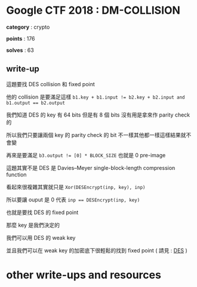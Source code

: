 # Google CTF 2018 : DM-COLLISION

**category** : crypto

**points** : 176

**solves** : 63

## write-up

這題要找 DES collision 和 fixed point

他的 collision 是要滿足這樣 `b1.key + b1.input != b2.key + b2.input and b1.output == b2.output`

我們知道 DES 的 key 有 64 bits 但是有 8 個 bits 沒有用是拿來作 parity check 的

所以我們只要讓兩個 key 的 parity check 的 bit 不一樣其他都一樣這樣結果就不會變

再來是要滿足 `b3.output != [0] * BLOCK_SIZE` 也就是 0 pre-image

這題其實不是 DES 是 Davies–Meyer single-block-length compression function

看起來很複雜其實就只是 `Xor(DESEncrypt(inp, key), inp)`

所以要讓 ouput 是 0 代表 `inp == DESEncrypt(inp, key)`

也就是要找 DES 的 fixed point

那麼 key 是我們決定的

我們可以用 DES 的 weak key

並且我們可以在 weak key 的加密底下很輕鬆的找到 fixed point ( 請見 : [DES](https://oalieno.github.io/crypto/symmetric/des/) )

# other write-ups and resources

